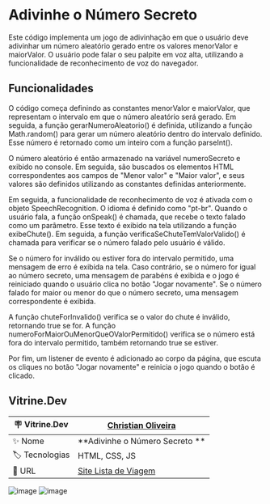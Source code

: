 <h1> Adivinhe o Número Secreto </h1>

Este código implementa um jogo de adivinhação em que o usuário deve adivinhar um número aleatório gerado entre os valores menorValor e maiorValor. O usuário pode falar o seu palpite em voz alta, utilizando a funcionalidade de reconhecimento de voz do navegador.

## Funcionalidades

O código começa definindo as constantes menorValor e maiorValor, que representam o intervalo em que o número aleatório será gerado. Em seguida, a função gerarNumeroAleatorio() é definida, utilizando a função Math.random() para gerar um número aleatório dentro do intervalo definido. Esse número é retornado como um inteiro com a função parseInt().

O número aleatório é então armazenado na variável numeroSecreto e exibido no console. Em seguida, são buscados os elementos HTML correspondentes aos campos de "Menor valor" e "Maior valor", e seus valores são definidos utilizando as constantes definidas anteriormente.

Em seguida, a funcionalidade de reconhecimento de voz é ativada com o objeto SpeechRecognition. O idioma é definido como "pt-br". Quando o usuário fala, a função onSpeak() é chamada, que recebe o texto falado como um parâmetro. Esse texto é exibido na tela utilizando a função exibeChute(). Em seguida, a função verificaSeChuteTemValorValido() é chamada para verificar se o número falado pelo usuário é válido.

Se o número for inválido ou estiver fora do intervalo permitido, uma mensagem de erro é exibida na tela. Caso contrário, se o número for igual ao número secreto, uma mensagem de parabéns é exibida e o jogo é reiniciado quando o usuário clica no botão "Jogar novamente". Se o número falado for maior ou menor do que o número secreto, uma mensagem correspondente é exibida.

A função chuteForInvalido() verifica se o valor do chute é inválido, retornando true se for. A função numeroForMaiorOuMenorQueOValorPermitido() verifica se o número está fora do intervalo permitido, também retornando true se estiver.

Por fim, um listener de evento é adicionado ao corpo da página, que escuta os cliques no botão "Jogar novamente" e reinicia o jogo quando o botão é clicado.

## Vitrine.Dev

| :placard: Vitrine.Dev |<a href="https://cursos.alura.com.br/vitrinedev/christianoliver">Christian Oliveira</a> |
| -------------  | --- |
| :sparkles: Nome        | **Adivinhe o Número Secreto **
| :label: Tecnologias | HTML, CSS, JS
| :rocket: URL | <a href="https://christianduhp.github.io/jogo-numero-secreto/">Site Lista de Viagem</a> 

![image](https://user-images.githubusercontent.com/85292359/235391186-dd13da25-980c-4aef-a360-ca0ab6a5da12.png)
![image](https://user-images.githubusercontent.com/85292359/235391342-b2cac461-d5fc-4ded-a450-064c180eec67.png)


